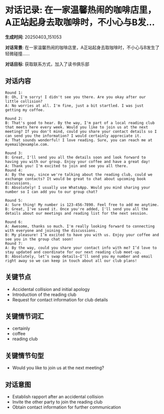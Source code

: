 # 对话记录: 在一家温馨热闹的咖啡店里，A正站起身去取咖啡时，不小心与B发...

**生成时间**: 20250403_151053

**对话背景**: 在一家温馨热闹的咖啡店里，A正站起身去取咖啡时，不小心与B发生了轻微碰撞......

**对话目标**: 获取联系方式，加入了读书俱乐部

## 对话内容

```
Round 1:
B: Oh, I'm sorry! I didn't see you there. Are you okay after our little collision?
A: No worries at all. I'm fine, just a bit startled. I was just getting my coffee.

Round 2:
B: That's good to hear. By the way, I'm part of a local reading club that meets here every week. Would you like to join us at the next meeting? If you don't mind, could you share your contact details so I can send you the information? I would certainly appreciate it.
A: That sounds wonderful! I love reading. Sure, you can reach me at myemail@example.com.

Round 3:
B: Great, I'll send you all the details soon and look forward to having you with our group. Enjoy your coffee and have a great day!
A: Thank you! I'm excited to join and see you all there.
Round 4:
A: By the way, since we're talking about the reading club, could we exchange contacts? It would be great to chat about upcoming book discussions.
B: Absolutely! I usually use WhatsApp. Would you mind sharing your number so I can add you to our group chat?

Round 5:
A: Sure thing! My number is 123-456-7890. Feel free to add me anytime.
B: Great, I've saved it. Once you're added, I'll send you all the details about our meetings and reading list for the next session.

Round 6:
A: Awesome, thanks so much. I'm really looking forward to connecting with everyone and joining the discussions.
B: My pleasure! I’m excited to have you with us. Enjoy your coffee and see you in the group chat soon!
Round 7:
A: By the way, could you share your contact info with me? I’d love to stay updated and coordinate for our next reading club meet-up.
B: Absolutely, let’s swap details—I’ll send you my number and email right away so we can keep in touch about all our club plans!
```

## 关键节点

- Accidental collision and initial apology
- Introduction of the reading club
- Request for contact information for club details

## 关键情节词汇

- certainly
- coffee
- reading club

## 关键情节句型

- Would you like to join us at the next meeting?

## 对话意图

- Establish rapport after an accidental collision
- Invite the other party to join the reading club
- Obtain contact information for further communication
